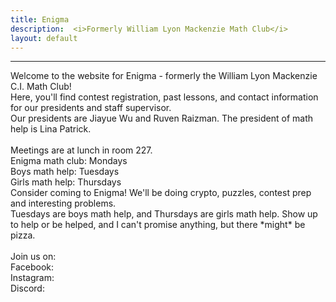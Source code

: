 ```yaml
---
title: Enigma
description:  <i>Formerly William Lyon Mackenzie Math Club</i>
layout: default
---
```


<!---
<div class="big">
	<a href="/contests">
		Fryer/Galois/Hypatia and Euclid signups are open!
	</a>
</div>
--->
<hr/>
Welcome to the website for Enigma - formerly the William Lyon Mackenzie C.I. Math Club!
<br/>
Here, you'll find contest registration, past lessons, and contact information for our presidents and staff supervisor.
<br/>
Our presidents are Jiayue Wu and Ruven Raizman. The president of math help is Lina Patrick.
<br/>
<br/>
Meetings are at lunch in room 227.
<br/>
Enigma math club: Mondays
<br/>
Boys math help: Tuesdays
<br/>
Girls math help: Thursdays
<br/>
Consider coming to Enigma!
We'll be doing crypto, puzzles, contest prep and interesting problems. 
<br/>
Tuesdays are boys math help, and Thursdays are girls math help. Show up to help or be helped, and I can't promise anything, but there *might* be pizza.
<br/>
<br/>
Join us on:
<br/>
Facebook: <https://www.facebook.com/groups/300558366749254>
<br/>
Instagram: <https://www.instagram.com/enigma_math_club/>
<br/>
Discord: <https://discord.gg/xJk6cv2>

<!---
The 2018--2019 math club is run by Chloe Nguyen, Lev Raizman, and Richard Yi.
--->

<!--
[Apply to be a guest lecturer](https://docs.google.com/forms/d/e/1FAIpQLSd9JaZl7vY55LYRP9iUShm8M-RnZyhLyJWiTCd_rmvSsUeOqw/viewform?usp=sf_link)

[Send us an email](mailto:math@vincemacri.ca)

[Check us out on GitHub](https://github.com/MackenzieMathClub)
-->
